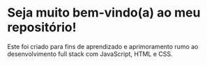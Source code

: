 # Seja muito bem-vindo(a) ao meu repositório!

Este foi criado para fins de aprendizado e aprimoramento rumo ao desenvolvimento full stack com JavaScript, HTML e CSS.

